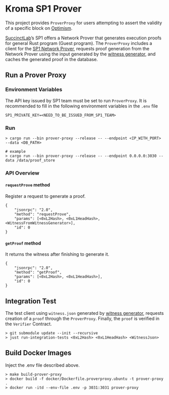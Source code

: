 # Kroma SP1 Prover

This project provides `ProverProxy` for users attempting to assert the validity of a specific block 
on [Optimism](https://www.optimism.io/).

[SuccinctLab](https://www.succinct.xyz/)’s SP1 offers a Network Prover that generates execution
proofs for general Rust program (Guest program). The `ProverProxy` includes a client for the
[SP1 Network Prover](https://docs.succinct.xyz/generating-proofs/prover-network.html), requests
proof generation from the Network Prover using the input generated by the [witness generator](https://github.com/kroma-network/kroma-sp1-prover), and caches the generated proof in the database.

## Run a Prover Proxy

### Environment Variables

The API key issued by SP1 team must be set to run `ProverProxy`. It is recommended to fill in
the following environment variables in the `.env` file

```shell
SP1_PRIVATE_KEY=<NEED_TO_BE_ISSUED_FROM_SP1_TEAM>
```

### Run

``` shell
> cargo run --bin prover-proxy --release -- --endpoint <IP_WITH_PORT> --data <DB_PATH>
```

``` shell
# example
> cargo run --bin prover-proxy --release -- --endpoint 0.0.0.0:3030 --data /data/proof_store
```

### API Overview

#### `requestProve` method

Register a request to generate a proof.

``` shell
{
    "jsonrpc": "2.0",
    "method": "requestProve",
    "params": [<0xL2Hash>, <0xL1HeadHash>, <WitnessFromWitnessGenerator>],
    "id": 0
}
```

#### `getProof` method

It returns the witness after finishing to generate it.

``` shell
{
    "jsonrpc": "2.0",
    "method": "getProof",
    "params": [<0xL2Hash>, <0xL1HeadHash>],
    "id": 0
}
```

## Integration Test

The test client using `witness.json` generated by [witness generator](https://github.com/kroma-network/kroma-sp1-prover),
requests creation of a `proof` through the `ProverProxy`. Finally, the `proof` is verified in the `Verifier` Contract.

``` shell
> git submodule update --init --recursive
> just run-integration-tests <0xL2Hash> <0xL1HeadHash> <WitnessJson>
```

## Build Docker Images

Inject the .env file described above.

``` shell
> make build-prover-proxy
> docker build -f docker/Dockerfile.proverproxy.ubuntu -t prover-proxy .
> docker run -itd --env-file .env -p 3031:3031 prover-proxy
```
